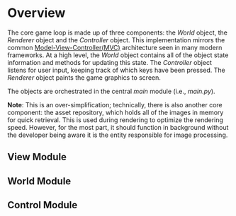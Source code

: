 
# Overview

The core game loop is made up of three components: the _World_ object, the _Renderer_ object and the _Controller_ object. This implementation mirrors the common [Model-View-Controller(MVC)]() architecture seen in many modern frameworks. At a high level, the _World_ object contains all of the object state information and methods for updating this state. The _Controller_ object listens for user input, keeping track of which keys have been pressed. The _Renderer_ object paints the game graphics to screen.

The objects are orchestrated in the central _main_ module (i.e., _main.py_).

**Note**: This is an over-simplification; technically, there is also another core component: the asset repository, which holds all of the images in memory for quick retrieval. This is used during rendering to optimize the rendering speed. However, for the most part, it should function in background without the developer being aware it is the entity responsible for image processing. 


## View Module


## World Module


## Control Module